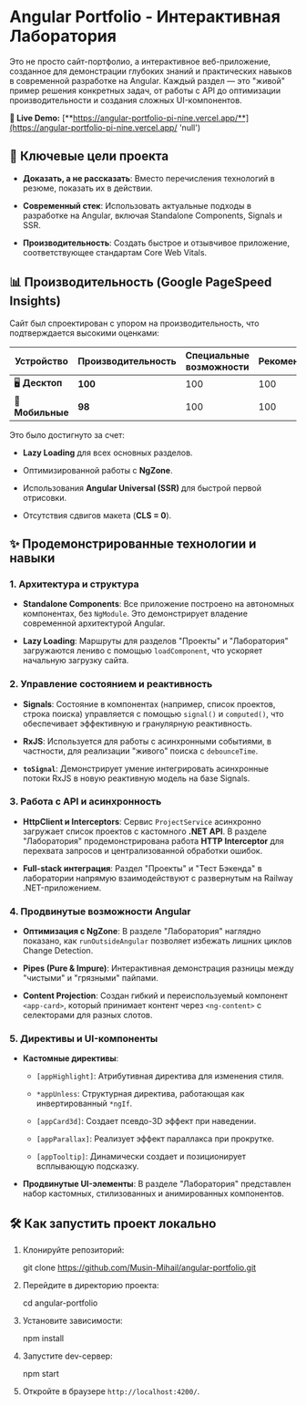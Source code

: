 # Angular Portfolio - Интерактивная Лаборатория

Это не просто сайт-портфолио, а интерактивное веб-приложение, созданное для демонстрации глубоких знаний и практических навыков в современной разработке на Angular. Каждый раздел — это "живой" пример решения конкретных задач, от работы с API до оптимизации производительности и создания сложных UI-компонентов.

**🚀 Live Demo:** [**https://angular-portfolio-pi-nine.vercel.app/**](https://angular-portfolio-pi-nine.vercel.app/ 'null')

## 🎯 Ключевые цели проекта

- **Доказать, а не рассказать**: Вместо перечисления технологий в резюме, показать их в действии.

- **Современный стек**: Использовать актуальные подходы в разработке на Angular, включая Standalone Components, Signals и SSR.

- **Производительность**: Создать быстрое и отзывчивое приложение, соответствующее стандартам Core Web Vitals.

## 📊 Производительность (Google PageSpeed Insights)

Сайт был спроектирован с упором на производительность, что подтверждается высокими оценками:

| Устройство       | Производительность | Специальные возможности | Рекомендации | SEO |
| ---------------- | ------------------ | ----------------------- | ------------ | --- |
| 🖥️ **Десктоп**   | **100**            | 100                     | 100          | 100 |
| 📱 **Мобильные** | **98**             | 100                     | 100          | 100 |

Это было достигнуто за счет:

- **Lazy Loading** для всех основных разделов.

- Оптимизированной работы с **NgZone**.

- Использования **Angular Universal (SSR)** для быстрой первой отрисовки.

- Отсутствия сдвигов макета (**CLS = 0**).

## ✨ Продемонстрированные технологии и навыки

### 1. Архитектура и структура

- **Standalone Components**: Все приложение построено на автономных компонентах, без `NgModule`. Это демонстрирует владение современной архитектурой Angular.

- **Lazy Loading**: Маршруты для разделов "Проекты" и "Лаборатория" загружаются лениво с помощью `loadComponent`, что ускоряет начальную загрузку сайта.

### 2. Управление состоянием и реактивность

- **Signals**: Состояние в компонентах (например, список проектов, строка поиска) управляется с помощью `signal()` и `computed()`, что обеспечивает эффективную и гранулярную реактивность.

- **RxJS**: Используется для работы с асинхронными событиями, в частности, для реализации "живого" поиска с `debounceTime`.

- **`toSignal`**: Демонстрирует умение интегрировать асинхронные потоки RxJS в новую реактивную модель на базе Signals.

### 3. Работа с API и асинхронность

- **HttpClient и Interceptors**: Сервис `ProjectService` асинхронно загружает список проектов с кастомного **.NET API**. В разделе "Лаборатория" продемонстрирована работа **HTTP Interceptor** для перехвата запросов и централизованной обработки ошибок.

- **Full-stack интеграция**: Раздел "Проекты" и "Тест Бэкенда" в лаборатории напрямую взаимодействуют с развернутым на Railway .NET-приложением.

### 4. Продвинутые возможности Angular

- **Оптимизация с NgZone**: В разделе "Лаборатория" наглядно показано, как `runOutsideAngular` позволяет избежать лишних циклов Change Detection.

- **Pipes (Pure & Impure)**: Интерактивная демонстрация разницы между "чистыми" и "грязными" пайпами.

- **Content Projection**: Создан гибкий и переиспользуемый компонент `<app-card>`, который принимает контент через `<ng-content>` с селекторами для разных слотов.

### 5. Директивы и UI-компоненты

- **Кастомные директивы**:

  - `[appHighlight]`: Атрибутивная директива для изменения стиля.

  - `*appUnless`: Структурная директива, работающая как инвертированный `*ngIf`.

  - `[appCard3d]`: Создает псевдо-3D эффект при наведении.

  - `[appParallax]`: Реализует эффект параллакса при прокрутке.

  - `[appTooltip]`: Динамически создает и позиционирует всплывающую подсказку.

- **Продвинутые UI-элементы**: В разделе "Лаборатория" представлен набор кастомных, стилизованных и анимированных компонентов.

## 🛠️ Как запустить проект локально

1. Клонируйте репозиторий:

   git clone https://github.com/Musin-Mihail/angular-portfolio.git

2. Перейдите в директорию проекта:

   cd angular-portfolio

3. Установите зависимости:

   npm install

4. Запустите dev-сервер:

   npm start

5. Откройте в браузере `http://localhost:4200/`.
